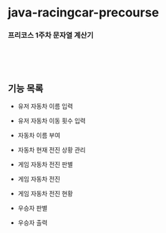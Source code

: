 # java-racingcar-precourse

### 프리코스 1주차 문자열 계산기

<br>
<br>
<br>

## 기능 목록
- 유저 자동차 이름 입력
- 유저 자동차 이동 횟수 입력

- 자동차 이름 부여
- 자동차 현재 전진 상황 관리

- 게임 자동차 전진 판별
- 게임 자동차 전진
- 게임 자동차 전진 현황

- 우승자 판별
- 우승자 출력